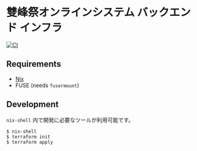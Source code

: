 # 雙峰祭オンラインシステム バックエンド インフラ

[![CI](https://github.com/sohosai/sos22-backend-infrastructure/actions/workflows/ci.yml/badge.svg)](https://github.com/sohosai/sos22-backend-infrastructure/actions/workflows/ci.yml)

## Requirements

- [Nix](https://nixos.org/nix/)
- FUSE (needs `fusermount`)

## Development

`nix-shell` 内で開発に必要なツールが利用可能です。

```shell
$ nix-shell
$ terraform init
$ terraform apply
```
